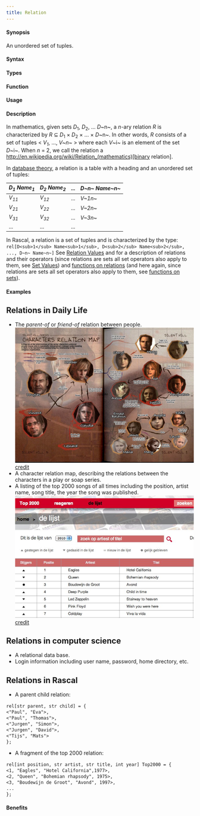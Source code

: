 ```yaml
---
title: Relation
---
```


#### Synopsis

An unordered set of tuples.

#### Syntax

#### Types

#### Function
       
#### Usage

#### Description

In mathematics, given sets _D_<sub>1</sub>, _D_<sub>2</sub>, ... _D_~n~, a
_n_-ary relation _R_ is characterized by _R_ &subseteq;  _D_<sub>1</sub> &times; _D_<sub>2</sub> &times; ... &times; _D_~n~.
In other words, _R_ consists of a set of tuples < _V<sub>1</sub>_, ..., _V~n~_ > where each _V_~i~ is an element of
the set _D_~i~. When _n_ = 2, we call the relation a http://en.wikipedia.org/wiki/Relation_(mathematics)[binary relation].

In [database theory](http://en.wikipedia.org/wiki/Relational_algebra), a relation is a table with a heading and an unordered set of tuples:

| _D<sub>1</sub> Name<sub>1</sub>_ | _D<sub>2</sub> Name<sub>2</sub>_ | ... | _D~n~ Name~n~_ |
| --- | --- | --- | --- |
| _V<sub>11</sub>_        | _V<sub>12</sub>_        | ... | _V~1n~_        |
| _V<sub>21</sub>_        | _V<sub>22</sub>_        | ... | _V~2n~_         |
| _V<sub>31</sub>_        | _V<sub>32</sub>_        | ... | _V~3n~_         |
| ...            | ...            | ... |                




In Rascal, a relation is a set of tuples and is characterized by the type:
`rel[D<sub>1</sub> Name<sub>1</sub>, D<sub>2</sub> Name<sub>2</sub>, ..., D~n~ Name~n~]` 
See [Relation Values](/docs//Rascal/Expressions/Values/Relation) and  for a description of relations and their operators
(since relations are sets all set operators also apply to them, see [Set Values](/docs//Rascal/Expressions/Values/Set))
and [functions on relations](/docs//Library/Relation)
(and here again, since relations are sets all set operators also apply to them, 
see [functions on sets](/docs//Library/Set)).


#### Examples

## Relations in Daily Life

*  The _parent-of_ or _friend-of_ relation between people.
   ![](/docs//assets/Rascalopedia/Relation/char-relation.jpg)
   [credit](http://www.translatedmemories.com/bookpgs/Pg10-11CharRelation.jpg)
*  A character relation map, describing the relations between the characters in a play or soap series.
*  A listing of the top 2000 songs of all times including the position, artist name, song title, the year the song was published.
   ![](/docs//assets/Rascalopedia/Relation/top2000-2010.jpg)
   [credit](http://top2011.radio2.nl/lijst/2010)


## Relations in computer science

*  A relational data base.
*  Login information including user name, password, home directory, etc.


## Relations in Rascal

*  A parent child relation:
```rascal
rel[str parent, str child] = {
<"Paul", "Eva">,
<"Paul", "Thomas">,
<"Jurgen", "Simon">,
<"Jurgen", "David">,
<"Tijs", "Mats">
};
```
*  A fragment of the top 2000 relation:
```rascal
rel[int position, str artist, str title, int year] Top2000 = {
<1, "Eagles", "Hotel California",1977>,
<2, "Queen", "Bohemian rhapsody", 1975>,
<3, "Boudewijn de Groot", "Avond", 1997>,
...
};
```

#### Benefits


